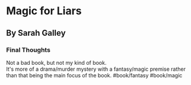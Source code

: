 # Magic for Liars
## By Sarah Galley
### Final Thoughts
Not a bad book, but not my kind of book.  
It's more of a drama/murder mystery with a fantasy/magic premise rather than that being the main focus of the book.
#book/fantasy #book/magic 